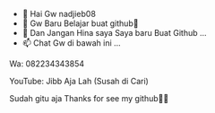 - 👋 Hai Gw nadjieb08
- 👀 Gw Baru Belajar buat github🙏
- 🌱 Dan Jangan Hina saya Saya baru Buat Github ...
- 📫 Chat Gw di bawah ini ...

Wa: 082234343854

YouTube: Jibb Aja Lah (Susah di Cari)

Sudah gitu aja Thanks for see my github🙏🗿

<!---
nadjieb08/nadjieb08 is a ✨ special ✨ repository because its `README.md` (this file) appears on your GitHub profile.
You can click the Preview link to take a look at your changes.
--->
